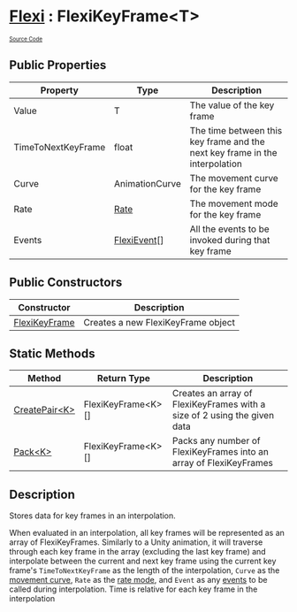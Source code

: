 # [Flexi](../Docs.md) : FlexiKeyFrame\<T>
<sub><sup>[Source Code](../../Source/FlexiKeyFrame.cs)</sup></sub>

## Public Properties
| Property | Type | Description |
| - | - | - |
| Value | T | The value of the key frame |
| TimeToNextKeyFrame | float | The time between this key frame and the next key frame in the interpolation |
| Curve | AnimationCurve | The movement curve for the key frame |
| Rate | [Rate](../Flexi/Rate.md) | The movement mode for the key frame |
| Events | [FlexiEvent](../FlexiEvent/FlexiEvent.md)[] | All the events to be invoked during that key frame |

## Public Constructors
| Constructor | Description |
| - | - |
| [FlexiKeyFrame](FlexiKeyFrameConstructor.md) | Creates a new FlexiKeyFrame object |

## Static Methods
| Method | Return Type | Description |
| - | - | - |
| [CreatePair\<K>](CreatePairK.md) | FlexiKeyFrame\<K>[] | Creates an array of FlexiKeyFrames with a size of 2 using the given data |
| [Pack\<K>](PackK.md) | FlexiKeyFrame\<K>[] | Packs any number of FlexiKeyFrames into an array of FlexiKeyFrames |

## Description
Stores data for key frames in an interpolation. 

When evaluated in an interpolation, all key frames will be represented as an array of FlexiKeyFrames. Similarly to a Unity animation, it will traverse through each key frame in the array (excluding the last key frame) and interpolate between the current and next key frame using the current key frame's `TimeToNextKeyFrame` as the length of the interpolation, `Curve` as the [movement curve](../FlexiCurves/FlexiCurves.md), `Rate` as the [rate mode](../Flexi/Rate.md), and `Event` as any [events](../FlexiEvent/FlexiEvent.md) to be called during interpolation. Time is relative for each key frame in the interpolation
